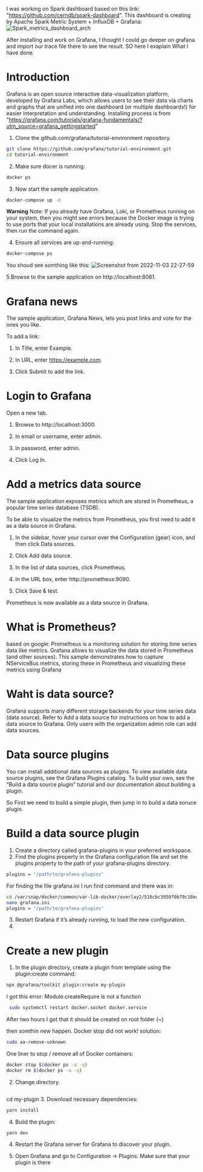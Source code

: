 
I‌ was working on Spark dashboard based on this link: "https://github.com/cerndb/spark-dashboard". 
This dashboard is creating by Apache Spark Metric System + InfluxDB + Grafana:
![Spark_metrics_dashboard_arch](https://user-images.githubusercontent.com/80580733/199869697-568e7c8e-044e-4abc-bc7b-bf98e8c887ea.png)

After installing and work on Grafana, I thought I could go deeper on grafana and import our trace file there to see the result. SO here I‌ exaplain What I have done.

# Introduction
Grafana is an open source interactive data-visualization platform, developed by Grafana Labs, which allows users to see their data via charts and graphs that are unified into one dashboard (or multiple dashboards!) for easier interpretation and understanding. Installing process is from "https://grafana.com/tutorials/grafana-fundamentals/?utm_source=grafana_gettingstarted"

1. Clone the github.com/grafana/tutorial-environment repository.
```bash
git clone https://github.com/grafana/tutorial-environment.git
cd tutorial-environment
```
2. Make sure docer is running:
```bash
docker ps
```
3. Now start the sample application:
```bash
docker-compose up -d
```
 **Warning** Note: If you already have Grafana, Loki, or Prometheus running on your system, then you might see errors because the Docker image is trying to use ports that your local installations are already using. Stop the services, then run the command again. 
 
4. Ensure all services are up-and-running:
```bash
docker-compose ps
```
You shoud see somthing like this: 
![Screenshot from 2022-11-03 22-27-59](https://user-images.githubusercontent.com/80580733/199872253-ad776fbd-7f9f-4222-8a84-8e28d76cd16b.png)

5.Browse to the sample application on http://localhost:8081.

# Grafana news
The sample application, Grafana News, lets you post links and vote for the ones you like.

To add a link:

1. In Title, enter Example.

2. In URL, enter https://example.com.

3. Click Submit to add the link.

# Login to Grafana

Open a new tab.

1. Browse to http://localhost:3000.

2. In email or username, enter admin.

3. In password, enter admin.

4. Click Log In.

# Add a metrics data source

The sample application exposes metrics which are stored in Prometheus, a popular time series database (TSDB).

To be able to visualize the metrics from Prometheus, you first need to add it as a data source in Grafana.

1. In the sidebar, hover your cursor over the Configuration (gear) icon, and then click Data sources.

2. Click Add data source.

3. In the list of data sources, click Prometheus.

4. In the URL box, enter http://prometheus:9090.

5. Click Save & test.

Prometheus is now available as a data source in Grafana.

# What is Prometheus? 
based on google: Prometheus is a monitoring solution for storing time series data like metrics. Grafana allows to visualize the data stored in Prometheus (and other sources). This sample demonstrates how to capture NServiceBus metrics, storing these in Prometheus and visualizing these metrics using Grafana

# Waht is data source?
Grafana supports many different storage backends for your time series data (data source). Refer to Add a data source for instructions on how to add a data source to Grafana. Only users with the organization admin role can add data sources.

# Data source plugins
You can install additional data sources as plugins. To view available data source plugins, see the Grafana Plugins catalog. To build your own, see the “Build a data source plugin” tutorial and our documentation about building a plugin.

So First we need to build a simple plugin, then jump in to build a data soruce plugin.

# Build a data source plugin

1. Create a directory called grafana-plugins in your preferred workspace.
2. Find the plugins property in the Grafana configuration file and set the plugins property to the path of your grafana-plugins directory.
```bash
plugins = "/path/to/grafana-plugins"
```
For finding the file grafana.ini I run find command and there was in: 
```bash
cd /var/snap/docker/common/var-lib-docker/overlay2/516cbc3950f0b79c18ec947aa4323c66460261bd5ffb7ff646c56d2b16ecc9d2/diff/etc/grafana
nano grafana.ini
plugins = "/path/to/grafana-plugins"
```
3. Restart Grafana if it’s already running, to load the new configuration.
4. 
# Create a new plugin
1. In the plugin directory, create a plugin from template using the plugin:create command:
```bash
npx @grafana/toolkit plugin:create my-plugin
```
I got this error: Module.createRequire is not a function
```bash
 sudo systemctl restart docker.socket docker.service
```
After two hours I got that it should be created on root folder (~)

then somthin new happen. Docker stop did not work!
solution: 
```bash
sudo aa-remove-unknown
```
One liner to stop / remove all of Docker containers:


```bash
docker stop $(docker ps -a -q)
docker rm $(docker ps -a -q)
```

2. Change directory.
```bash

```
cd my-plugin
3. Download necessary dependencies:
```bash
yarn install
```
4. Build the plugin:
```bash
yarn dev
```

4. Restart the Grafana server for Grafana to discover your plugin.

6. Open Grafana and go to Configuration -> Plugins. Make sure that your plugin is there





